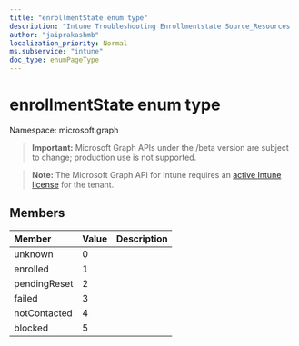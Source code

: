 ```yaml
---
title: "enrollmentState enum type"
description: "Intune Troubleshooting Enrollmentstate Source_Resources ."
author: "jaiprakashmb"
localization_priority: Normal
ms.subservice: "intune"
doc_type: enumPageType
---
```


# enrollmentState enum type

Namespace: microsoft.graph

> **Important:** Microsoft Graph APIs under the /beta version are subject to change; production use is not supported.

> **Note:** The Microsoft Graph API for Intune requires an [active Intune license](https://go.microsoft.com/fwlink/?linkid=839381) for the tenant.



## Members
|Member|Value|Description|
|:---|:---|:---|
|unknown|0||
|enrolled|1||
|pendingReset|2||
|failed|3||
|notContacted|4||
|blocked|5||